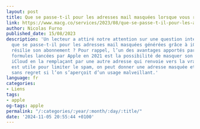 ```yaml
---
layout: post
title: Que se passe-t-il pour les adresses mail masquées lorsque vous résiliez iCloud+ ?
link: https://www.macg.co/services/2023/08/que-se-passe-t-il-pour-les-adresses-mail-masquees-lorsque-vous-resiliez-icloud-138689
author: Nicolas Furno
published_date: 15/08/2023
description: 'Un lecteur a attiré notre attention sur une question intéressante :
  que se passe-t-il pour les adresses mail masquées générées grâce à iCloud+ si l’on
  résilie son abonnement ? Pour rappel, l’un des avantages apportés par les nouvelles
  formules lancées par Apple en 2021 est la possibilité de masquer son adresse email
  iCloud en la remplaçant par une autre adresse qui renvoie vers la vraie. Ce service
  est utile pour limiter le spam, on peut donner une adresse masquée et la supprimer
  sans regret si l’on s’aperçoit d’un usage malveillant.'
language: fr
categories:
- Liens
tags:
- apple
og-tags: apple
permalink: "/:categories/:year/:month/:day/:title/"
date: '2024-11-05 20:55:44 +0100'
---
```

